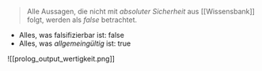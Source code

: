 > Alle Aussagen, die nicht mit _absoluter Sicherheit_ aus [[Wissensbank]] folgt, werden als _false_ betrachtet.

- Alles, was falsifizierbar ist: false
- Alles, was _allgemeingültig_ ist: true

![[prolog_output_wertigkeit.png]]